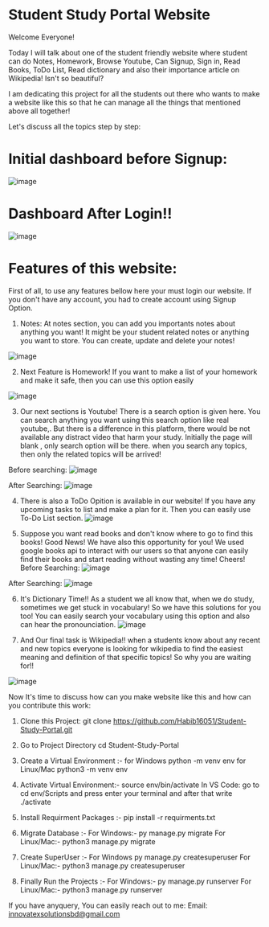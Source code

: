 # Student Study Portal Website

Welcome Everyone!

Today I will talk about one of the student friendly website where student can do Notes, Homework, Browse Youtube, Can Signup, Sign in, Read Books, ToDo List, Read dictionary and also their importance article on Wikipedia! Isn't so beautiful?

I am dedicating this project for all the students out there who wants to make a website like this so that he can manage all the things that mentioned above all together!

Let's discuss all the topics step by step:

# Initial dashboard before Signup:

![image](https://github.com/Habib16051/Student-Study-Portal/assets/39822204/68e190d4-dc7b-4556-b171-2387207dc53e)

# Dashboard After Login!!

![image](https://github.com/Habib16051/Student-Study-Portal/assets/39822204/a4bc49d8-6b60-4cee-8aad-7c046d3442da)

# Features of this website:
First of all, to use any features bellow here your must login our website. If you don't have any account, you had to create account using Signup Option.
1. Notes: At notes section, you can add you importants notes about anything you want! It might be your student related notes or anything you want to store. You can create, update and delete your notes!

![image](https://github.com/Habib16051/Student-Study-Portal/assets/39822204/81d8548b-c77a-462a-8fb3-f134c337a591)


2. Next Feature is Homework! If you want to make  a list of your homework and make it safe, then you can use this option easily

![image](https://github.com/Habib16051/Student-Study-Portal/assets/39822204/49b881e3-4f04-497f-bc9e-2acd148298d1)




3. Our next sections is Youtube! There is a search option is given here. You can search anything you want using this search option like real youtube,. But there is a difference in this platform, there would be not available any distract video that harm your study. Initially the page will blank , only search option will be there. when you search any topics, then only the related topics will be arrived!

Before searching:
![image](https://github.com/Habib16051/Student-Study-Portal/assets/39822204/4025f5e1-7e31-4057-9a1e-e8917c75caf4)

After Searching:
![image](https://github.com/Habib16051/Student-Study-Portal/assets/39822204/78a0a2ff-99c1-4638-9fd2-566227c5844b)




4.  There is also a ToDo Opition is available in our website! If you have any upcoming tasks to list and make a plan for it. Then you can easily use  To-Do List section.
![image](https://github.com/Habib16051/Student-Study-Portal/assets/39822204/4e858e73-4bf2-4f75-9bf0-52c469e227c2)





5.  Suppose you want read books and don't know where to go to find this books! Good News! We have also this opportunity for you! We used google books api to interact with our users so that anyone can easily find their books and start reading without wasting any time! Cheers!
Before Searching:
![image](https://github.com/Habib16051/Student-Study-Portal/assets/39822204/927fd5a4-6f89-4cf1-b440-5a40f19f4f69)

After Searching:
![image](https://github.com/Habib16051/Student-Study-Portal/assets/39822204/1796b2da-49a2-46e2-ad5e-abdd7885bbae)



6.  It's Dictionary Time!! As a student we all know that, when we do study, sometimes we get stuck in vocabulary! So we have this solutions for you too! You can easily search your vocabulary using this option and also can hear the pronounciation.
![image](https://github.com/Habib16051/Student-Study-Portal/assets/39822204/50f53538-280a-40bd-98d8-9203321c8bbe)



7.  And Our final task is Wikipedia!! when a students know about any recent and new topics everyone is looking for wikipedia to find the easiest meaning and definition of that specific topics! So why you are waiting for!!

![image](https://github.com/Habib16051/Student-Study-Portal/assets/39822204/e3d6c992-424f-48ee-ab6b-f3f92a70a812)


Now It's time to discuss how can you make  website like this and how can you contribute this work:

1. Clone this Project: git clone https://github.com/Habib16051/Student-Study-Portal.git
2. Go to Project Directory cd Student-Study-Portal
3. Create a Virtual Environment :-
for Windows python -m venv env 
for Linux/Mac python3 -m venv env

3. Activate Virtual Environment:- source env/bin/activate
In VS Code: go to cd env/Scripts and press enter your terminal and after that write ./activate
 
4. Install Requirment Packages :- pip install -r requirments.txt
5. Migrate Database :-
  For Windows:- py manage.py migrate
  For Linux/Mac:- python3 manage.py migrate
6. Create SuperUser :-
  For Windows py manage.py createsuperuser
  For Linux/Mac:- python3 manage.py createsuperuser
7. Finally Run the Projects :-
  For Windows:- py manage.py runserver
  For Linux/Mac:- python3 manage.py runserver
  
  
  If you have anyquery, You can easily reach out to me:
  Email: innovatexsolutionsbd@gmail.com






